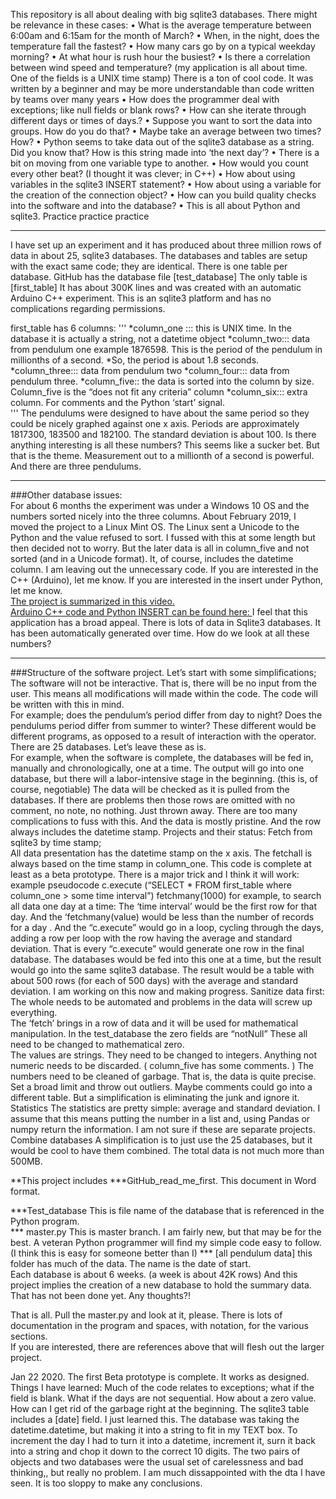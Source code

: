 This repository is all about dealing with big sqlite3 databases.  There might be relevance in these cases:
•	What is the average temperature between 6:00am and 6:15am for the month of March?
•	When, in the night, does the temperature fall the fastest?
•	How many cars go by on a typical weekday morning?
•	At what hour is rush hour the busiest?
•	Is there a correlation between wind speed and temperature?
(my application is all about time.  One of the fields is a UNIX time stamp)
There is a ton of cool code.  It was written by a beginner and may be more understandable than code written by teams over many years
•	How does the programmer deal with exceptions; like null fields or blank rows?
•	How can she iterate through different days or times of days.?
•	Suppose you want to sort the data into groups.  How do you do that?
•	Maybe take an average between two times?  How?
•	Python seems to take data out of the sqlite3 database as a string.  Did you know that?  How is this string made into ‘the next day’?
•	There is a bit on moving from one variable type to another.
•	How would you count every other beat?  (I thought it was clever; in C++)
•	How about using variables in the sqlite3 INSERT statement?
•	How about using a variable for the creation of the connection object?
•	How can you build quality checks into the software and into the database?
•	This is all about Python and sqlite3.  Practice practice practice

_______________________________
I have set up an experiment and it has produced about three million rows of data in about 25, sqlite3 databases.  The databases and tables are setup with the exact same code;  they are identical. There is one table per database.   GitHub has the database file [test_database] The only table is [first_table] It has about 300K lines and was created with an automatic Arduino C++ experiment.  This is an sqlite3 platform and has no complications regarding permissions.

first_table has 6 columns:
'''
*column_one ::: this is UNIX time.  In the database it is actually a string, not a datetime object 
*column_two:::   data from pendulum one     example 1876598.  This is the period of the pendulum in			 millionths of a second.  *So, the period is about 1.8 seconds.
*column_three:::  data from pendulum two
*column_four::: 	data from pendulum three.
*column_five::   	the data is sorted into the column by size.  Column_five is the “does not fit any criteria” column
*column_six:::	   extra column.  For comments and the Python ‘start’ signal.  
'''
The pendulums were designed to have about the same period so they could be nicely graphed against one x axis.  Periods are approximately 1817300,  183500 and 182100.  The standard deviation is about 100.
Is there anything interesting is all these numbers?  This seems like a sucker bet.  But that is the theme.
Measurement out to a millionth of a second is powerful.  And there are three pendulums.
___________________________________

###Other database issues:  
For about 6 months the experiment was under a Windows 10 OS and the numbers sorted nicely into the three columns.  About February 2019, I moved the project to a Linux Mint OS.  The Linux sent a Unicode to the Python and the value refused to sort.  I fussed with this at some length but then decided not to worry.  But the later data is all in column_five and not sorted (and in a Unicode format).  It, of course, includes the datetime column.
I am leaving out the unnecessary code.  If you are interested in the C++ (Arduino), let me know.  If you are interested in the insert under Python, let me know.   
[The project is summarized in this video.](https://youtu.be/PH7FHUDZ4PM)  
[Arduino C++ code and Python INSERT can be found here:  ](https://app.box.com/s/l9q2wysaaxxpzy8jn8owiuxbr7svyyyg)
I feel that this application has a broad appeal.  There is lots of data in Sqlite3 databases.  It has been automatically generated over time.  How do we look at all these numbers?
____________________________________________________
###Structure of the software project.
Let’s start with some simplifications;
The software will not be interactive.  That is, there will be no input from the user.  This means all modifications will made within the code.  The code will be written with this in mind.  
For example;  does the pendulum’s period differ from day to night?  Does the pendulums period differ from summer to winter?   These different would be different programs, as opposed to a result of interaction with the operator.
There are 25 databases.  Let’s leave these as is.  
For example, when the software is complete, the databases will be fed in, manually and chronologically,  one at a time.  The output will go into one database, but there will a labor-intensive stage in the beginning.  (this is, of course, negotiable)
The data will be checked as it is pulled from the databases.  If there are problems then those rows are omitted with no comment, no note, no nothing.  Just thrown away.  There are too many complications to fuss with this.  And the data is mostly pristine.  And the row always includes the datetime stamp.
Projects and their status:
Fetch from sqlite3 by time stamp;  
All data presentation has the datetime stamp on the x axis.  The fetchall is always based on the time stamp in column_one.  This code is complete at least as a beta prototype.  There is a major trick and I think it will work:  example pseudocode
c.execute (“SELECT * FROM first_table where column_one > some time interval”)
    fetchmany(1000)
for example, to search all data one day at a time:  The ‘time interval’ would be the first row for that day.  And the ‘fetchmany(value) would be less than the number of records for a day .  And the “c.execute” would go in a loop, cycling through the days, adding a row per loop with the row having the average and standard deviation.  That is every “c.execute” would generate one row in the final database.
The databases would be fed into this one at a time, but the result would go into the same sqlite3 database.  The result would be a table with about 500 rows (for each of 500 days) with the average and standard deviation.
I am working on this now and making progress.
Sanitize data first:
The whole needs to be automated and problems in the data will screw up everything.  
The ‘fetch’ brings in a row of data and it will be used for mathematical manipulation.
In the test_database the zero fields are “notNull”  These all need to be changed to mathematical zero.  
The values are strings.  They need to be changed to integers. 
Anything not numeric needs to be discarded.  ( column_five has some comments.  )
The numbers need to be cleaned of garbage.  That is, the data is quite precise.  Set a broad limit and throw out outliers.  Maybe comments could go into a different table.  But a simplification is eliminating the junk and ignore it.
Statistics
The statistics are pretty simple:  average and standard deviation.  I assume that this means putting the number in a list and, using Pandas or numpy return the information.  I am not sure if these are separate projects.
Combine databases
A simplification is to just use the 25 databases, but it would be cool to have them combined.  The total data is not much more than 500MB.  

**This project includes
***GitHub_read_me_first.       This document in Word format.

***Test_database                    This is file name of the database that is referenced in the Python program.  
*** master.py                           This is master branch.  I am fairly new, but that may be for the best.  A veteran 
                                             Python programmer  will find my simple code easy to follow. 
                                              (I think this is easy for someone better than I)
*** [all pendulum data]        this folder has much of the data.  The name is the date of start.  
                                             Each database is about 6 weeks.  (a week is about 42K rows)
And this project implies the creation of a new database to hold the summary data.  That has not been done yet.  Any thoughts?!

That is all.  Pull the master.py and look at it, please.  There is lots of documentation in the program and spaces, with notation, for the various sections.  
If you are interested, there are references above that will flesh out the larger project.

Jan 22 2020.  The first Beta prototype is complete.  It works as designed.  Things I have learned:
Much of the code relates to exceptions;  what if the field is blank.  What if the days are not sequential.  How about a zero value.  How can I get rid of the garbage right at the beginning.
The sqlite3 table includes a [date] field.  I just learned this.  The database was taking the datetime.datetime, but making it into a string to fit in my TEXT box.  To increment the day I had to turn it into a datetime, increment it, surn it back into a string and chop it down to the correct 10 digits.
The two pairs of objects and two databases were the usual set of carelessness and bad thinking,, but really no problem.
I am much dissappointed with the dta I have seen.  It is too sloppy to make any conclusions.
